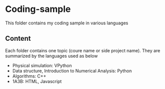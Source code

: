 # Coding-sample
This folder contains my coding sample in various languages
## Content
Each folder contains one topic (coure name or side project name). They are summarized by the languages used as below 
- Physical simulation: VPython
- Data structure, Introduction to Numerical Analysis: Python
- Algorithms: C++
- 1A3B: HTML, Javascript
